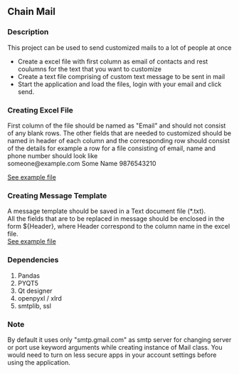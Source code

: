 <h2> Chain Mail </h2>

<h3>Description </h3>
<p> This project can be used to send customized mails to a lot of people at once </p>
<ul>
  <li>Create a excel file with first column as email of contacts and rest coulumns for the text that you want to customize</li>
  <li>Create a text file comprising of custom text message to be sent in mail</li>
  <li>Start the application and load the files, login with your email and click send.</li>
</ul>

<h3>Creating Excel File </h3>
First column of the file should be named as "Email" and should not consist of any blank rows.
The other fields that are needed to customized should be named in header of each column and the corresponding row should consist of the details
for example a row for a file consisting of email, name and phone number should look like<br> 
someone@example.com Some Name 9876543210

<a href="https://github.com/varunborar/ChainMail/blob/master/contact.xlsx">See example file<a>

<h3>Creating Message Template </h3>
A message template should be saved in a Text document file (*.txt). <br>
All the fields that are to be replaced in message should be enclosed in the form ${Header}, where Header correspond to the column name in the excel file.

<br>
<a href="https://github.com/varunborar/ChainMail/blob/master/emailTemplate.txt"> See example file <a>

<h3>Dependencies </h3>

<ol>
  <li>Pandas </li>
  <li>PYQT5 </li>
  <li>Qt designer </li>
  <li>openpyxl / xlrd </li>
  <li>smtplib, ssl </li>
 </ol>
 
<h3> Note </h3>
By default it uses only "smtp.gmail.com" as smtp server for changing server or port use keyword arguments while creating instance of Mail class. You would need to turn on less secure apps in your account settings before using the application.

 
